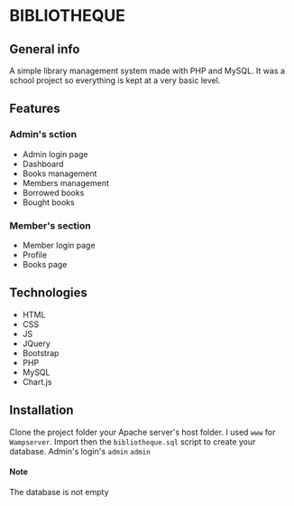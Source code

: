 # BIBLIOTHEQUE
## General info
A simple library management system made with PHP and MySQL. It was a school project so everything is kept at a very basic level.

## Features
### Admin's sction 
* Admin login page
* Dashboard
* Books management
* Members management
* Borrowed books
* Bought books

### Member's section
* Member login page
* Profile
* Books page



## Technologies
* HTML
* CSS
* JS
* JQuery
* Bootstrap
* PHP
* MySQL
* Chart.js

## Installation
Clone the project folder your Apache server's host folder. I used `www` for `Wampserver`.
Import then the `bibliotheque.sql` script to create your database.
Admin's login's `admin` `admin`

#### Note
The database is not empty
